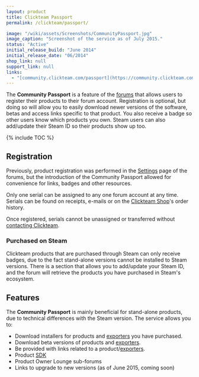 ```yaml
---
layout: product
title: Clickteam Passport
permalink: /clickteam/passport/

image: "/wiki/assets/Screenshots/CommunityPassport.jpg"
image_caption: "Screenshot of the service as of July 2015."
status: "Active"
initial_release_build: "June 2014"
initial_release_date: "06/2014"
shop_link: null
support_link: null
links:
  - "[community.clickteam.com/passport](https://community.clickteam.com/passport)"
---
```


The **Community Passport** is a feature of the [forums](/clickteam/community) that allows users to register
their products to their forum account. Registration is optional, but doing so will
allow you to easily download newer versions of the software, betas and access links
specific to that product. You also receive a badge so other users know which products you own.
Steam users can also add/update their Steam ID so their products show up too.

{% include TOC %}

## Registration
Previously, product registration was performed in the [Settings](http://community.clickteam.com/usercp.php)
page of the forums, but the introduction of the Community Passport allowed for convenience
for links, badges and other resources.

Only one serial can be assigned to any one forum account at any time. Serials can
be found on receipts, e-mails or on the [Clickteam Shop](/clickteam/shop/)'s order history.

Once registered, serials cannot be unassigned or transferred without [contacting Clickteam](http://www.clickteam.com/contact-us).

### Purchased on Steam
Clickteam products that are purchased through Steam can only receive badges, due to the fact stand-alone versions cannot be installed to Steam versions. There is a section that allows you to add/update your Steam ID, and the forum will retrieve the products you have purchased in Steam's ecosystem.

## Features
The **Community Passport** is mainly beneficial for stand-alone products, due to
technical differences with the Steam version. The service allows you to:

* Download installers for products and [exporters] you have purchased.
* Download beta versions of products and [exporters].
* Be provided with links related to a product/[exporters].
* Product [SDK]
* Product Owner Lounge sub-forums
* Links to upgrade to new versions (as of June 2015, coming soon)

[exporters]: /exporters/
[SDK]: /SDK/
